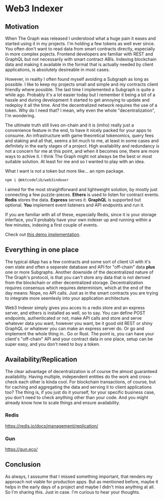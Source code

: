 # Web3 Indexer

## Motivation

When The Graph was released I understood what a huge pain it eases and started using it in my projects. I'm holding a few tokens as well ever since. You often don't want to read data from smart contracts directly, especially in more complex pojects. Frontend developers are familiar with REST and GraphQL but not necessarily with smart contract ABIs. Indexing blockchain data and making it available in the format that is actually needed by client applications, is absolutely desireable in most cases.

However, in reality I often found myself avoiding a Subgraph as long as possible. I like to keep my projects small and simple and my contracts client friendly where possible. The last time I implemented a Subgraph is quite a while ago. Probably it's a lot easier today but I remember it being a bit of a hassle and during development it started to get annoying to update and redeploy it all the time. And the decentralized network requires the use of a token. Why do I need that? I mean, why even the whole "decentralization", I'm wondering.

The ultimate truth still lives on-chain and it is (imho) really just a convenience feature in the end, to have it nicely packed for your apps to consume. An infrastructure with game theoretical tokenomics, query fees and staking and all that, seems a bit much to me, at least in some cases and definitely in the early stages of a project. High availability and redundancy is not a concern for me at this point, and when it becomes one, there are more ways to achive it. I think The Graph might not always be the best or most suitable solution. At least for me and so I wanted to play with an idea.

What I want is not a token but more like... an npm package.

```bash
npm i @mktcodelib/web3indexer
```

I aimed for the most straightforward and lightweight solution, by mostly just connecting a few puzzle-pieces. **Ethers** is used to listen for contract events. **Redis** stores the data. **Express** serves it. **GraphQL** is supported but optional. **You** implement event listeners and API endpoints and run it.

If you are familiar with all of these, especially Redis, since it is your storage interface, you'll probably have your own indexer up and running within a few minutes, indexing a first couple of events.

Check out [this demo implementation](/demo/server/src/web3indexer/index.ts).

## Everything in one place

The typical dApp has a few contracts and some sort of client UI with it's own state and often a separate database and API for "off-chain" data **plus** one or more Subgraphs. Another downside of the decentralized nature of The Graph's protocol, is that you can't store any data that is not derived from the blockchain or other decentralized storage. Decentralization requires consensus which requires determinism, which at the end of the day means: Nope, no API calls. Just as in the smart contracts you are trying to integrate more seemlesly into your application architecture.

Web3 Indexer simply gives you acces to a redis store and an express server, and ethers is installed as well, so to say. You can define POST endpoints, authenticated or not, make API calls and store and serve whatever data you want, however you want, be it good old REST or shiny GraphQL or whatever you can make an express server do. Or go and implement the whole thing in.. Go or Rust. The point is, you can have your client's "off-chain" API and your contract data in one place, setup can be super easy, and you don't need to buy a token.

## Availability/Replication

The clear advantage of decentralization is of course the almost guaranteed availability. Having multiple, independent entities do the work and cross-check each other is kinda cool. For blockchain transactions, of course, but for caching and aggregating the data and serving it to client applications too? The thing is, if you just do it yourself, for your specific business case, you don't need to check anything other than your code. And you might already know how to scale things and ensure availability.

### Redis

https://redis.io/docs/management/replication/

### Gun

https://gun.eco/

## Conclusion

As always, I asssume that I missed something important, that renders my approach not viable for production apps. But as mentioned before, maybe it helps in the early days of a project and maybe I didn't miss anything at all. So I'm sharing this. Just in case. I'm curious to hear your thoughts.